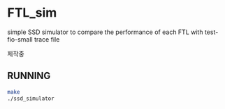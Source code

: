 # FTL_sim
simple SSD simulator to compare the performance of each FTL with test-fio-small trace file

제작중

## RUNNING
```sh
make
./ssd_simulator
```

